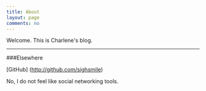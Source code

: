 ```yaml
---
title: About
layout: page
comments: no
---
```


Welcome. This is Charlene's blog.

----

###Elsewhere        

[GitHub] (http://github.com/sighsmile)

No, I do not feel like social networking tools. 